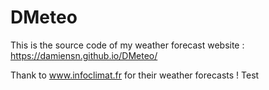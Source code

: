 # DMeteo
This is the source code of my weather forecast website : https://damiensn.github.io/DMeteo/

Thank to www.infoclimat.fr for their weather forecasts !
Test
